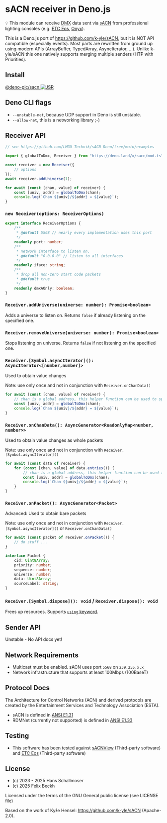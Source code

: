 # sACN receiver in Deno.js

💡 This module can receive [DMX](https://en.wikipedia.org/wiki/DMX512) data sent
via [sACN](https://en.wikipedia.org/wiki/E1.31) from professional lighting
consoles (e.g. [ETC Eos](https://www.etcconnect.com/),
[Onyx](https://obsidiancontrol.com/)).

This is a Deno.js port of https://github.com/k-yle/sACN, but it is NOT API
compatible (especially events). Most parts are rewritten from ground up using
modern APIs (ArrayBuffer, TypedArray, AsyncIterator, ...). Unlike k-yle/sACN
this one natively supports merging multiple senders (HTP with Priorities).

## Install

[@deno-plc/sacn ![JSR](https://jsr.io/badges/@deno-plc/sacn)](https://jsr.io/@deno-plc/sacn)

## Deno CLI flags

- `--unstable-net`, because UDP support in Deno is still unstable.
- `--allow-net`, this is a networking library ;-)

## Receiver API

```typescript
// see https://github.com/LMGU-Technik/sACN-Deno/tree/main/examples

import { globalToDmx, Receiver } from "https://deno.land/x/sacn/mod.ts";

const receiver = new Receiver({
    // options
});
await receiver.addUniverse(1);

for await (const [chan, value] of receiver) {
    const [univ, addr] = globalToDmx(chan);
    console.log(`Chan ${univ}/${addr} = ${value}`);
}
```

### `new Receiver(options: ReceiverOptions)`

```typescript
export interface ReceiverOptions {
    /**
     * @default 5568 // nearly every implementation uses this port
     */
    readonly port: number;
    /**
     * network interface to listen on,
     * @default "0.0.0.0" // listen to all interfaces
     */
    readonly iface: string;
    /**
     * drop all non-zero start code packets
     * @default true
     */
    readonly dmxAOnly: boolean;
}
```

### `Receiver.addUniverse(universe: number): Promise<boolean>`

Adds a universe to listen on. Returns `false` if already listening on the
specified one.

### `Receiver.removeUniverse(universe: number): Promise<boolean>`

Stops listening on universe. Returns `false` if not listening on the specified
one.

### `Receiver.[Symbol.asyncIterator](): AsyncIterator<[number,number]>`

Used to obtain value changes

Note: use only once and not in conjunction with `Receiver.onChanData()`

```typescript
for await (const [chan, value] of receiver) {
    // chan is a global address, this helper function can be used to split into universe and address
    const [univ, addr] = globalToDmx(chan);
    console.log(`Chan ${univ}/${addr} = ${value}`);
}
```

### `Receiver.onChanData(): AsyncGenerator<ReadonlyMap<number, number>>`

Used to obtain value changes as whole packets

Note: use only once and not in conjunction with `Receiver.[Symbol.asyncIterator]()`

```typescript
for await (const data of receiver) {
    for (const [chan, value] of data.entries()) {
        // chan is a global address, this helper function can be used to split into universe and address
        const [univ, addr] = globalToDmx(chan);
        console.log(`Chan ${univ}/${addr} = ${value}`);
    }
}
```

### `Receiver.onPacket(): AsyncGenerator<Packet>`

Advanced: Used to obtain bare packets

Note: use only once and not in conjunction with
`Receiver.[Symbol.asyncIterator]()` or `Receiver.onChanData()`

```typescript
for await (const packet of receiver.onPacket()) {
    // do stuff ...
}
```

```typescript
interface Packet {
    cid: Uint8Array;
    priority: number;
    sequence: number;
    universe: number;
    data: Uint8Array;
    sourceLabel: string;
}
```

### `Receiver.[Symbol.dispose](): void` / `Receiver.dispose(): void`

Frees up resources. Supports
[`using` keyword](https://devblogs.microsoft.com/typescript/announcing-typescript-5-2/#using-declarations-and-explicit-resource-management).

## Sender API

Unstable - No API docs yet!

## Network Requirements

- Multicast must be enabled. sACN uses port `5568` on `239.255.x.x`
- Network infrastructure that supports at least 100Mbps (100BaseT)

## Protocol Docs

The Architecture for Control Networks (ACN) and derived protocols are created by
the Entertainment Services and Technology Association (ESTA).

- sACN is defined in [ANSI E1.31](./docs/E1.31-2018.pdf)
- RDMNet (currently not supported) is defined in
  [ANSI E1.33](./docs/E1.33-2019.pdf)

## Testing

- This software has been tested against [sACNView](https://sacnview.org/)
  (Third-party software) and [ETC Eos](https://www.etcconnect.com/) (Third-party
  software)

## License

- (c) 2023 - 2025 Hans Schallmoser
- (c) 2025 Felix Beckh

Licensed under the terms of the GNU General public license (see LICENSE file)

Based on the work of Kyℓe Hensel: https://github.com/k-yle/sACN (Apache-2.0).
